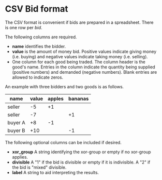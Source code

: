 # CSV Bid format

The CSV format is convenient if bids are prepared in a spreadsheet. There is one row per _bid_.

The following columns are required.
- **name** identifies the bidder.
- **value** is the amount of money bid.  Positive values indicate giving money (i.e. buying) and negative values indicate taking money (i.e. selling).
- One column for each good being traded.  The column header is the good's name.  Entries in the column indicate the quantity being supplied (positive numbers) and demanded (negative numbers).  Blank entries are allowed to indicate zeros.

An example with three bidders and two goods is as follows.

| name | value | apples | bananas |
|------|-------|--------|---------|
|seller| -5    |    +1  |         |
|seller| -7    |        |    +1   |
|buyer A| +8    |    -1  |         |
|buyer B|  +10   |        |   -1    |

The following optional columns can be included if desired.

- **xor_group** A string identifying the xor-group or empty if no xor-group applies.  
- **divisible** A "1" if the bid is divisible or empty if it is indivisible. A "2" if the bid is "mixed" divisible.
- **label**  A string to aid interpreting the results.